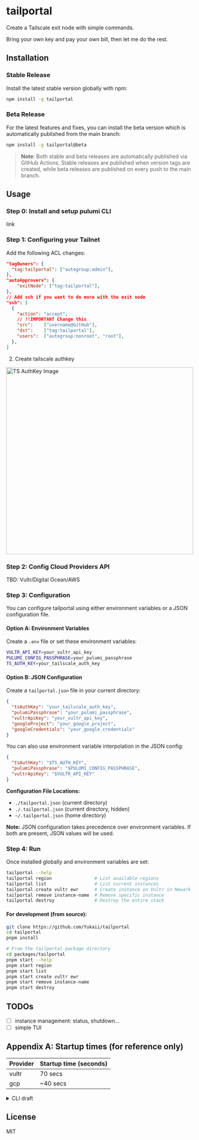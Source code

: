 # tailportal

Create a Tailscale exit node with simple commands.

Bring your own key and pay your own bill, then let me do the rest.

## Installation

### Stable Release

Install the latest stable version globally with npm:

```bash
npm install -g tailportal
```

### Beta Release

For the latest features and fixes, you can install the beta version which is automatically published from the main branch:

```bash
npm install -g tailportal@beta
```

> **Note**: Both stable and beta releases are automatically published via GitHub Actions. Stable releases are published when version tags are created, while beta releases are published on every push to the main branch.

## Usage

### Step 0: Install and setup pulumi CLI

link

### Step 1: Configuring your Tailnet

Add the following ACL changes:

```json
"tagOwners": {
  "tag:tailportal": ["autogroup:admin"],
},
"autoApprovers": {
	"exitNode": ["tag:tailportal"],
},
// Add ssh if you want to do more with the exit node
"ssh": [
  {
    "action": "accept",
    // !!IMPORTANT Change this
    "src":    ["username@GitHub"],
    "dst":    ["tag:tailportal"],
    "users":  ["autogroup:nonroot", "root"],
  },
]
```

2. Create tailscale authkey

<img src="./docs/images/ts-authkey.png" width="500" alt="TS AuthKey Image" />

### Step 2: Config Cloud Providers API

TBD: Vultr/Digital Ocean/AWS

### Step 3: Configuration

You can configure tailportal using either environment variables or a JSON configuration file.

#### Option A: Environment Variables

Create a `.env` file or set these environment variables:

```bash
VULTR_API_KEY=your_vultr_api_key
PULUMI_CONFIG_PASSPHRASE=your_pulumi_passphrase
TS_AUTH_KEY=your_tailscale_auth_key
```

#### Option B: JSON Configuration

Create a `tailportal.json` file in your current directory:

```json
{
  "tsAuthKey": "your_tailscale_auth_key",
  "pulumiPassphrase": "your_pulumi_passphrase",
  "vultrApiKey": "your_vultr_api_key",
  "googleProject": "your_google_project",
  "googleCredentials": "your_google_credentials"
}
```

You can also use environment variable interpolation in the JSON config:

```json
{
  "tsAuthKey": "$TS_AUTH_KEY",
  "pulumiPassphrase": "$PULUMI_CONFIG_PASSPHRASE",
  "vultrApiKey": "$VULTR_API_KEY"
}
```

**Configuration File Locations:**
- `./tailportal.json` (current directory)
- `./.tailportal.json` (current directory, hidden)
- `~/.tailportal.json` (home directory)

**Note:** JSON configuration takes precedence over environment variables. If both are present, JSON values will be used.

### Step 4: Run

Once installed globally and environment variables are set:

```bash
tailportal --help
tailportal region                # List available regions
tailportal list                  # List current instances
tailportal create vultr ewr      # Create instance on Vultr in Newark
tailportal remove instance-name  # Remove specific instance
tailportal destroy               # Destroy the entire stack
```

#### For development (from source):

```bash
git clone https://github.com/Yukaii/tailportal
cd tailportal
pnpm install

# From the tailportal package directory
cd packages/tailportal
pnpm start --help
pnpm start region
pnpm start list
pnpm start create vultr ewr
pnpm start remove instance-name
pnpm start destroy
```

## TODOs

- [ ] instance management: status, shutdown...
- [ ] simple TUI

## Appendix A: Startup times (for reference only)

| Provider | Startup time (seconds) |
| -------- | ---------------------- |
| vultr    | 70 secs                |
| gcp      | ~40 secs               |


<details>
<summary>CLI draft</summary>

## CLI draft

WIP WIP WIP

### General Options

- `-h, --help` : Show help and exit
- `-v, --version` : Show version and exit

### Commands

#### `up`

- Create and configure a new Tailportal instance
- Options:
  - `provider` : Specify the cloud provider (e.g. AWS, GCP, DigitalOcean)
  - `location` : Specify the location of the instance (e.g. us-west-2, europe-west1)
  - `authkey` : Specify the Tailscale AuthKey (optional, will prompt if not provided)

#### `down`

- Destroy the current Tailportal instance

#### `list`

- List all available instances

#### `status`

- Show the status of the current instance

#### `regions`

- List available regions for each provider
- Options:
  - `--provider` : Specify the cloud provider (e.g. AWS, GCP, DigitalOcean)
  - `--detail` : Show detailed information about each region (e.g. availability zones, instance types)

#### `providers`

- List available cloud providers
- Options:
  - `--detail` : Show detailed information about each provider (e.g. supported regions, instance types)

### Example Usage

- `tailportal up --provider=aws --location=us-west-2` : Create a new instance on AWS in us-west-2
- `tailportal down` : Destroy the current instance
- `tailportal list` : List all available instances
- `tailportal status` : Show the status of the current instance
- `tailportal regions` : List available regions for all providers
- `tailportal regions --provider=aws` : List available regions for AWS
- `tailportal regions --provider=aws --detail` : Show detailed information about each AWS region
- `tailportal providers` : List available cloud providers
- `tailportal providers --detail` : Show detailed information about each provider (e.g. supported regions, instance types)

</details>

## License

MIT
